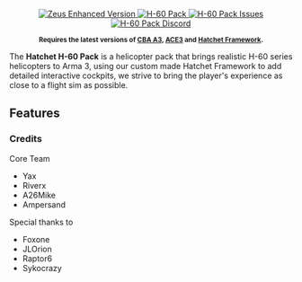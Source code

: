<p align="center">
    <a href="">
        <img src="https://img.shields.io/badge/Version-0.1.0-blue.svg?style=flat-square" alt="Zeus Enhanced Version">
    </a>
    <a href="https://steamcommunity.com/sharedfiles/filedetails/?id=1745501605">
        <img src="https://img.shields.io/badge/Steam-dev%20build-orange?logo=steam" alt="H-60 Pack">
    </a>
    <a href="https://github.com/zen-mod/ZEN/issues">
        <img src="https://img.shields.io/github/issues-raw/Project-Hatchet/public_h-60.svg?label=Issues" alt="H-60 Pack Issues">
    </a>
    <a href="https://discord.gg/4AYEfFD">
        <img src="https://img.shields.io/discord/487939925938012161.svg?label=Discord&colorB=7683D5" alt="H-60 Pack Discord">
    </a>
</p>
<p align="center">
    <sup><strong>Requires the latest versions of <a href="https://github.com/CBATeam/CBA_A3/releases">CBA A3</a>, <a href="https://github.com/acemod/ACE3/releases">ACE3</a> and <a href="https://github.com/Project-Hatchet/hatchet-framework">Hatchet Framework</a>.<br/></strong></sup>
</p>

The **Hatchet H-60 Pack** is a helicopter pack that brings realistic H-60 series helicopters to Arma 3, using our custom made Hatchet Framework to add detailed interactive cockpits, we strive to bring the player's experience as close to a flight sim as possible.


## Features

### Credits
Core Team

- Yax
- Riverx
- A26Mike
- Ampersand

Special thanks to

- Foxone
- JLOrion
- Raptor6
- Sykocrazy
